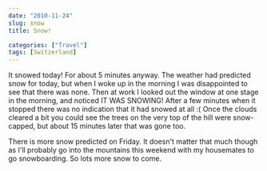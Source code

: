 ```yaml
---
date: "2010-11-24"
slug: snow
title: Snow!

categories: ["Travel"]
tags: [Switzerland]
---
```


It snowed today! For about 5 minutes anyway. The weather had predicted snow for today, but when I woke up in the morning I was disappointed to see that there was none. Then at work I looked out the window at one stage in the morning, and noticed IT WAS SNOWING! After a few minutes when it stopped there was no indication that it had snowed at all :( Once the clouds cleared a bit you could see the trees on the very top of the hill were snow-capped, but about 15 minutes later that was gone too.

There is more snow predicted on Friday. It doesn't matter that much though as I'll probably go into the mountains this weekend with my housemates to go snowboarding. So lots more snow to come.
